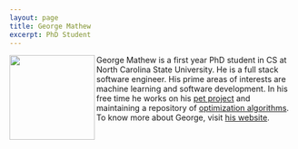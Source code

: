 ```yaml
---
layout: page
title: George Mathew
excerpt: PhD Student
---
```


 
<img align=left width=150
src="https://avatars0.githubusercontent.com/u/5582924?v=3&s=460"> George Mathew is a first 
year PhD student in CS at North Carolina State University.
He is a full stack software engineer. His prime areas of interests
are machine learning and software development. In his free time
he works on his [pet project](http://region.io) and maintaining a repository of [optimization algorithms](https://github.com/bigfatnoob/optima).
To know more about George, visit [his website](http://georgevmathew.com/).


